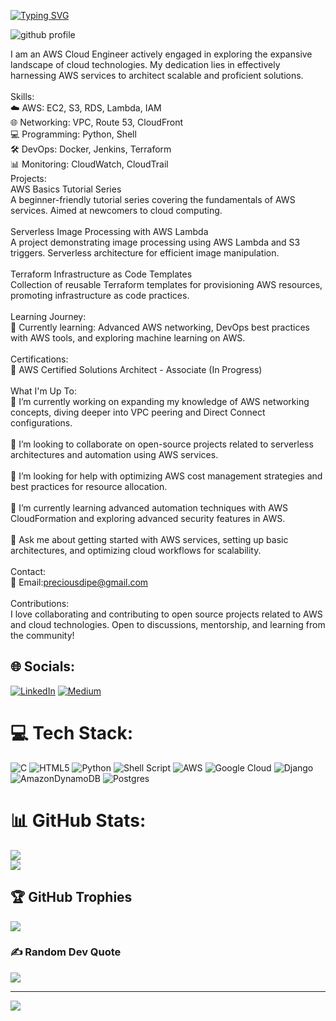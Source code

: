 [![Typing SVG](https://readme-typing-svg.demolab.com/?lines=Hello😄;My+Name+is+Precious+Ogundipe)](https://git.io/typing-svg)

![github profile](https://github.com/PreciousDipe/PreciousDipe/assets/45766007/f7447327-a23b-4f0e-97e3-93af43ab9f5f)

I am an AWS Cloud Engineer actively engaged in exploring the expansive landscape of cloud technologies. My dedication lies in effectively harnessing AWS services to architect scalable and proficient solutions.<br><br>Skills:<br>☁️ AWS: EC2, S3, RDS, Lambda, IAM<br>🌐 Networking: VPC, Route 53, CloudFront<br>💻 Programming: Python, Shell<br>🛠️ DevOps: Docker, Jenkins, Terraform<br>📊 Monitoring: CloudWatch, CloudTrail<br>Projects:<br>AWS Basics Tutorial Series<br>A beginner-friendly tutorial series covering the fundamentals of AWS services. Aimed at newcomers to cloud computing.<br><br>Serverless Image Processing with AWS Lambda<br>A project demonstrating image processing using AWS Lambda and S3 triggers. Serverless architecture for efficient image manipulation.<br><br>Terraform Infrastructure as Code Templates<br>Collection of reusable Terraform templates for provisioning AWS resources, promoting infrastructure as code practices.<br><br>Learning Journey:<br>📘 Currently learning: Advanced AWS networking, DevOps best practices with AWS tools, and exploring machine learning on AWS.<br><br>Certifications:<br>🏅 AWS Certified Solutions Architect - Associate (In Progress)<br><br>What I'm Up To:<br>🔭 I’m currently working on expanding my knowledge of AWS networking concepts, diving deeper into VPC peering and Direct Connect configurations.<br><br>👯 I’m looking to collaborate on open-source projects related to serverless architectures and automation using AWS services.<br><br>🤝 I’m looking for help with optimizing AWS cost management strategies and best practices for resource allocation.<br><br>🌱 I’m currently learning advanced automation techniques with AWS CloudFormation and exploring advanced security features in AWS.<br><br>💬 Ask me about getting started with AWS services, setting up basic architectures, and optimizing cloud workflows for scalability.<br><br>Contact:<br>📧 Email:preciousdipe@gmail.com <br><br>Contributions:<br>I love collaborating and contributing to open source projects related to AWS and cloud technologies. Open to discussions, mentorship, and learning from the community!


## 🌐 Socials:
[![LinkedIn](https://img.shields.io/badge/LinkedIn-%230077B5.svg?logo=linkedin&logoColor=white)](https://www.linkedin.com/in/precious-ogundipe-371a69173/) [![Medium](https://img.shields.io/badge/Medium-12100E?logo=medium&logoColor=white)](https://medium.com/@preciousdipe)

# 💻 Tech Stack:
![C](https://img.shields.io/badge/c-%2300599C.svg?style=flat&logo=c&logoColor=white) ![HTML5](https://img.shields.io/badge/html5-%23E34F26.svg?style=flat&logo=html5&logoColor=white) ![Python](https://img.shields.io/badge/python-3670A0?style=flat&logo=python&logoColor=ffdd54) ![Shell Script](https://img.shields.io/badge/shell_script-%23121011.svg?style=flat&logo=gnu-bash&logoColor=white) ![AWS](https://img.shields.io/badge/AWS-%23FF9900.svg?style=flat&logo=amazon-aws&logoColor=white) ![Google Cloud](https://img.shields.io/badge/GoogleCloud-%234285F4.svg?style=flat&logo=google-cloud&logoColor=white) ![Django](https://img.shields.io/badge/django-%23092E20.svg?style=flat&logo=django&logoColor=white) ![AmazonDynamoDB](https://img.shields.io/badge/Amazon%20DynamoDB-4053D6?style=flat&logo=Amazon%20DynamoDB&logoColor=white) ![Postgres](https://img.shields.io/badge/postgres-%23316192.svg?style=flat&logo=postgresql&logoColor=white)
# 📊 GitHub Stats:
![](https://github-readme-streak-stats.herokuapp.com/?user=preciousdipe&theme=midnight-purple&hide_border=false)<br/>
![](https://github-readme-stats.vercel.app/api/top-langs/?username=preciousdipe&theme=midnight-purple&hide_border=false&include_all_commits=true&count_private=true&layout=compact)

## 🏆 GitHub Trophies
![](https://github-profile-trophy.vercel.app/?username=preciousdipe&theme=juicyfresh&no-frame=false&no-bg=false&margin-w=4)

### ✍️ Random Dev Quote
![](https://quotes-github-readme.vercel.app/api?type=horizontal&theme=radical)

---
[![](https://visitcount.itsvg.in/api?id=preciousdipe&icon=4&color=5)](https://visitcount.itsvg.in)
